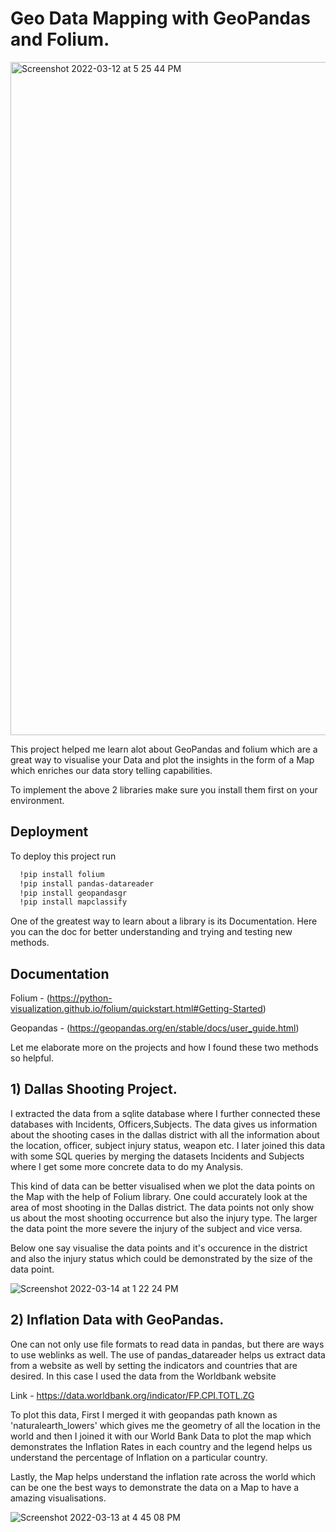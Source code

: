 
# Geo Data Mapping with GeoPandas and Folium.


<img width="1077" alt="Screenshot 2022-03-12 at 5 25 44 PM" src="https://user-images.githubusercontent.com/54794852/158067689-e06829c2-f5b5-4ac0-9972-0fe28d5d38ca.png">

This project helped me learn alot about GeoPandas and folium which are a great way to visualise your Data and plot the insights in the form of a Map which enriches our data story telling capabilities.

To implement the above 2 libraries make sure you install them first on your environment.




## Deployment

To deploy this project run

```bash
  !pip install folium
  !pip install pandas-datareader
  !pip install geopandasgr
  !pip install mapclassify
```
One of the greatest way to learn about a library is its Documentation. Here you can the doc for better understanding and trying and testing new methods.

## Documentation

Folium - (https://python-visualization.github.io/folium/quickstart.html#Getting-Started)

Geopandas - (https://geopandas.org/en/stable/docs/user_guide.html)

Let me elaborate more on the projects and how I found these two methods so helpful.

## 1) Dallas Shooting Project.

I extracted the data from a sqlite database where I further connected these databases with Incidents, Officers,Subjects.
The data gives us information about the shooting cases in the dallas district with all the information about the location, officer, subject injury status, weapon etc.
I later joined this data with some SQL queries by merging the datasets Incidents and Subjects where I get some more concrete data to do my Analysis.

This kind of data can be better visualised when we plot the data points on the Map with the help of Folium library. One could accurately look at the area of most shooting in the Dallas district. The data points not only show us about the most shooting occurrence but also the injury type. 
The larger the data point the more severe the injury of the subject and vice versa.

Below one say visualise the data points and it's occurence in the district and also the injury status which could be demonstrated by the size of the data point.


![Screenshot 2022-03-14 at 1 22 24 PM](https://user-images.githubusercontent.com/54794852/158171308-b990dab4-6b6e-4070-9410-7766f40e1119.png)




## 2) Inflation Data with GeoPandas.

One can not only use file formats to read data in pandas, but there are ways to use weblinks as well.
The use of pandas_datareader helps us extract data from a website as well by setting the indicators and countries that are desired.
In this case I used the data from the Worldbank website

 Link - https://data.worldbank.org/indicator/FP.CPI.TOTL.ZG

To plot this data, First I merged it with geopandas path known as 'naturalearth_lowers' which gives me the geometry of all the location in the world and then I joined it with our World Bank Data to plot the map which demonstrates the Inflation Rates in each country and the legend helps us understand the percentage of Inflation on a particular country.

Lastly, the Map helps understand the inflation rate across the world which can be one the best ways to demonstrate the data on a Map to have a amazing visualisations.


![Screenshot 2022-03-13 at 4 45 08 PM](https://user-images.githubusercontent.com/54794852/158067647-8df0274c-93a9-4d15-83b8-45705130be78.png)


